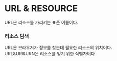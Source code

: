 # URL & RESOURCE

URL은 리소스를 가리키는 표준 이름이다.

### 리소스 탐색

URL은 브라우저가 정보를 찾는데 필요한 리소스의 위치이다.\
URL\&URI\&URN은 리소스를 얻기 위한 식별자이다
